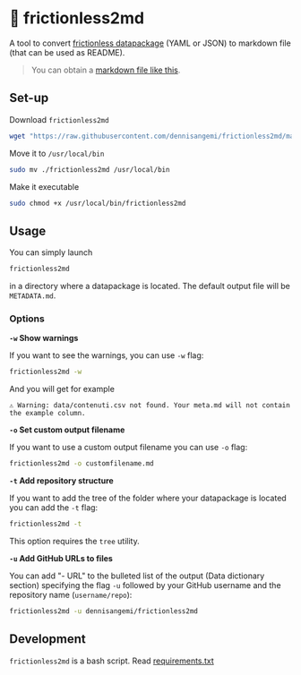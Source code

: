 # 🔧 frictionless2md
A tool to convert [frictionless datapackage](https://specs.frictionlessdata.io/) (YAML or JSON) to markdown file (that can be used as README).

> You can obtain a [markdown file like this](https://github.com/chiaraadornetto/dati-tv-elezioni-ue-2019#readme).

## Set-up
Download `frictionless2md` 
```bash
wget "https://raw.githubusercontent.com/dennisangemi/frictionless2md/main/frictionless2md"
```

Move it to `/usr/local/bin`
```bash
sudo mv ./frictionless2md /usr/local/bin
```

Make it executable
```bash
sudo chmod +x /usr/local/bin/frictionless2md
```

## Usage

You can simply launch 
```bash
frictionless2md
``` 
in a directory where a datapackage is located. The default output file will be `METADATA.md`.

### Options

**`-w` Show warnings**

If you want to see the warnings, you can use `-w` flag:

```bash
frictionless2md -w
```

And you will get for example
```
⚠️ Warning: data/contenuti.csv not found. Your meta.md will not contain the example column.
```

**`-o` Set custom output filename**

If you want to use a custom output filename you can use `-o` flag:
```bash
frictionless2md -o customfilename.md
```

**`-t` Add repository structure**

If you want to add the tree of the folder where your datapackage is located you can add the `-t` flag:
```bash
frictionless2md -t
```

This option requires the `tree` utility.

**`-u` Add GitHub URLs to files**

You can add "- URL" to the bulleted list of the output (Data dictionary section) specifying the flag `-u` followed by your GitHub username and the repository name (`username/repo`):

```bash
frictionless2md -u dennisangemi/frictionless2md
```


## Development
`frictionless2md` is a bash script. Read [requirements.txt](requirements.txt)

